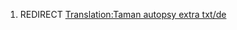 1.  REDIRECT [Translation:Taman autopsy extra
    txt/de](Translation:Taman_autopsy_extra_txt/de "wikilink")